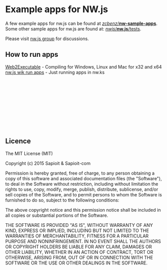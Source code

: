 # Example apps for NW.js

A few example apps for nw.js can be found at [*zcbenz*/**nw-sample-apps**](https://github.com/zcbenz/nw-sample-apps).<br/>
Some other sample apps for nw.js are found at: [*nwjs*/**nw.js**/tests](https://github.com/nwjs/nw.js/tree/nw13/tests).

Please visit [nw.js group](http://groups.google.com/group/nwjs-general) for discussions.


## How to run apps

[Web2Executable](https://github.com/jyapayne/Web2Executable) - Compiling for Windows, Linux and Mac for x32 and x64 <br/>
[nw.js wik run apps](https://github.com/nwjs/nw.js/wiki/How-to-run-apps) - Just running apps in nw.ks


<br/><br/><br/><br/><br/><br/><br/><br/><br/>


## Licence

The MIT License (MIT)

Copyright (c) 2015 Sapioit & Sapioit-com

Permission is hereby granted, free of charge, to any person obtaining a copy
of this software and associated documentation files (the "Software"), to deal
in the Software without restriction, including without limitation the rights
to use, copy, modify, merge, publish, distribute, sublicense, and/or sell
copies of the Software, and to permit persons to whom the Software is
furnished to do so, subject to the following conditions:

The above copyright notice and this permission notice shall be included in all
copies or substantial portions of the Software.

THE SOFTWARE IS PROVIDED "AS IS", WITHOUT WARRANTY OF ANY KIND, EXPRESS OR
IMPLIED, INCLUDING BUT NOT LIMITED TO THE WARRANTIES OF MERCHANTABILITY,
FITNESS FOR A PARTICULAR PURPOSE AND NONINFRINGEMENT. IN NO EVENT SHALL THE
AUTHORS OR COPYRIGHT HOLDERS BE LIABLE FOR ANY CLAIM, DAMAGES OR OTHER
LIABILITY, WHETHER IN AN ACTION OF CONTRACT, TORT OR OTHERWISE, ARISING FROM,
OUT OF OR IN CONNECTION WITH THE SOFTWARE OR THE USE OR OTHER DEALINGS IN THE
SOFTWARE.
